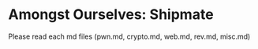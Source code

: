 # Amongst Ourselves: Shipmate

Please read each md files (pwn.md, crypto.md, web.md, rev.md, misc.md)